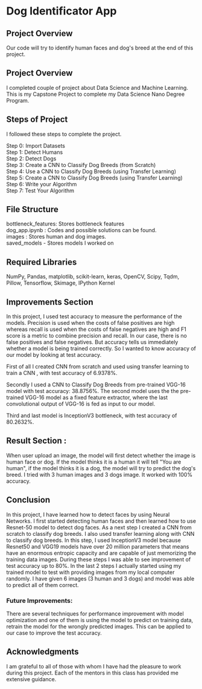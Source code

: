 # Dog Identificator App
## Project Overview

Our code will try to identify human faces and dog's breed at the end of this project.

## Project Overview

I completed couple of project about Data Science and Machine Learning. This is my Capstone Project to complete my Data Science Nano Degree Program.

## Steps of Project

I followed these steps to complete the project.

Step 0: Import Datasets <br/>
Step 1: Detect Humans <br/>
Step 2: Detect Dogs <br/>
Step 3: Create a CNN to Classify Dog Breeds (from Scratch) <br/>
Step 4: Use a CNN to Classify Dog Breeds (using Transfer Learning) <br/>
Step 5: Create a CNN to Classify Dog Breeds (using Transfer Learning) <br/>
Step 6: Write your Algorithm <br/>
Step 7: Test Your Algorithm <br/>


## File Structure

bottleneck_features: Stores bottleneck features <br/>
dog_app.ipynb : Codes and possible solutions can be found. <br/>
images : Stores human and dog images. <br/>
saved_models - Stores models I worked on <br/>

## Required Libraries

NumPy, Pandas, matplotlib, scikit-learn, keras, OpenCV, Scipy, Tqdm, Pillow, Tensorflow, Skimage, IPython Kernel

## Improvements Section

In this project, I used test accuracy to measure the performance of the models. Precision is used when the costs of false positives are high whereas recall is used when the costs of false negatives are high and F1 score is a metric to combine precision and recall. In our case, there is no false positives and false negatives. But accuracy tells us immediately whether a model is being trained correctly. So I wanted to know accuracy of our model by looking at test accuracy.

First of all I created CNN from scratch and used using transfer learning to train a CNN , with test accuracy of 6.9378%. <br/>

Secondly I used a CNN to Classify Dog Breeds from pre-trained VGG-16 model with test accuracy: 38.8756%. The second model uses the the pre-trained VGG-16 model as a fixed feature extractor, where the last convolutional output of VGG-16 is fed as input to our model. <br/>

Third and last model is InceptionV3 bottleneck, with test accuracy of 80.2632%. <br/>

## Result Section :

When user upload an image, the model will first detect whether the image is human face or dog. If the model thinks it is a human it will tell "You are human", if the model thinks it is a dog, the model will try to predict the dog's breed. I tried with 3 human images and 3 dogs image. It worked with 100% accuracy.

## Conclusion

In this project, I have learned how to detect faces by using Neural Networks. I first started detecting human faces and then learned how to use Resnet-50 model to detect dog faces. As a next step I created a CNN from scratch to classify dog breeds. I also used transfer learning along with CNN to classify dog breeds. In this step, I used InceptionV3 model because Resnet50 and VGG19 models have over 20 million parameters that means have an enormous entropic capacity and are capable of just memorizing the training data images. During these steps I was able to see improvement of test accuracy up to 80%. In the last 2 steps I actually started using my trained model to test with providing images from my local computer randomly. I have given 6 images (3 human and 3 dogs) and model was able to predict all of them correct.
### Future Improvements:

There are several techniques for performance improvement with model optimization and one of them is using the model to predict on training data, retrain the model for the wrongly predicted images. This can be applied to our case to improve the test accuracy.

## Acknowledgments

I	am	grateful	to	all	of	those	with	whom	I	have	had	the	pleasure	to	work	during	this project.	Each of the	mentors	in this class	has	provided	me	extensive	guidance. 
